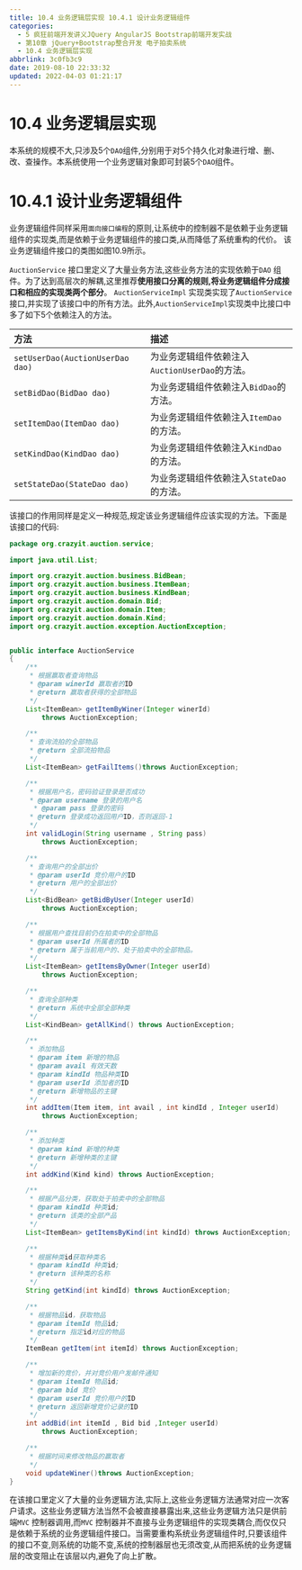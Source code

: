 ```yaml
---
title: 10.4 业务逻辑层实现 10.4.1 设计业务逻辑组件
categories: 
  - 5 疯狂前端开发讲义JQuery AngularJS Bootstrap前端开发实战
  - 第10章 jQuery+Bootstrap整合开发 电子拍卖系统
  - 10.4 业务逻辑层实现
abbrlink: 3c0fb3c9
date: 2019-08-10 22:33:32
updated: 2022-04-03 01:21:17
---
```

# 10.4 业务逻辑层实现 #
本系统的规模不大,只涉及5个`DAO`组件,分别用于对5个持久化对象进行增、删、改、查操作。本系统使用一个业务逻辑对象即可封装5个`DAO`组件。
# 10.4.1 设计业务逻辑组件 #
业务逻辑组件同样采用`面向接口编程`的原则,让系统中的控制器不是依赖于业务逻辑组件的实现类,而是依赖于业务逻辑组件的接口类,从而降低了系统重构的代价。
该业务逻辑组件接口的类图如图10.9所示。

`AuctionService` 接口里定义了大量业务方法,这些业务方法的实现依赖于`DAO` 组件。为了达到高层次的解耦,这里推荐**使用接口分离的规则,将业务逻辑组件分成接口和相应的实现类两个部分**。
`AuctionServiceImpl` 实现类实现了`AuctionService` 接口,并实现了该接口中的所有方法。此外,`AuctionServiceImpl`实现类中比接口中多了如下5个依赖注入的方法。

|方法|描述|
|:---|:---|
|`setUserDao(AuctionUserDao dao)`|为业务逻辑组件依赖注入`AuctionUserDao`的方法。|
|`setBidDao(BidDao dao)`|为业务逻辑组件依赖注入`BidDao`的方法。|
|`setItemDao(ItemDao dao)`|为业务逻辑组件依赖注入`ItemDao`的方法。|
|`setKindDao(KindDao dao)`|为业务逻辑组件依赖注入`KindDao`的方法。|
|`setStateDao(StateDao dao)`|为业务逻辑组件依赖注入`StateDao`的方法。|
该接口的作用同样是定义一种规范,规定该业务逻辑组件应该实现的方法。下面是该接口的代码:
```java
package org.crazyit.auction.service;

import java.util.List;

import org.crazyit.auction.business.BidBean;
import org.crazyit.auction.business.ItemBean;
import org.crazyit.auction.business.KindBean;
import org.crazyit.auction.domain.Bid;
import org.crazyit.auction.domain.Item;
import org.crazyit.auction.domain.Kind;
import org.crazyit.auction.exception.AuctionException;


public interface AuctionService
{
    /**
     * 根据赢取者查询物品
     * @param winerId 赢取者的ID
     * @return 赢取者获得的全部物品
     */
    List<ItemBean> getItemByWiner(Integer winerId)
        throws AuctionException;

    /**
     * 查询流拍的全部物品
     * @return 全部流拍物品
     */
    List<ItemBean> getFailItems()throws AuctionException;

    /**
     * 根据用户名，密码验证登录是否成功
     * @param username 登录的用户名
      * @param pass 登录的密码
     * @return 登录成功返回用户ID，否则返回-1
     */
    int validLogin(String username , String pass)
        throws AuctionException;

    /**
     * 查询用户的全部出价
     * @param userId 竞价用户的ID
     * @return 用户的全部出价
     */
    List<BidBean> getBidByUser(Integer userId)
        throws AuctionException;

    /**
     * 根据用户查找目前仍在拍卖中的全部物品
     * @param userId 所属者的ID
     * @return 属于当前用户的、处于拍卖中的全部物品。
     */
    List<ItemBean> getItemsByOwner(Integer userId)
        throws AuctionException;

    /**
     * 查询全部种类
     * @return 系统中全部全部种类
     */
    List<KindBean> getAllKind() throws AuctionException;

    /**
     * 添加物品
     * @param item 新增的物品
     * @param avail 有效天数
     * @param kindId 物品种类ID
     * @param userId 添加者的ID
     * @return 新增物品的主键
     */
    int addItem(Item item, int avail , int kindId , Integer userId)
        throws AuctionException;

    /**
     * 添加种类
     * @param kind 新增的种类
     * @return 新增种类的主键
     */
    int addKind(Kind kind) throws AuctionException;

    /**
     * 根据产品分类，获取处于拍卖中的全部物品
     * @param kindId 种类id;
     * @return 该类的全部产品
     */
    List<ItemBean> getItemsByKind(int kindId) throws AuctionException;

    /**
     * 根据种类id获取种类名
     * @param kindId 种类id;
     * @return 该种类的名称
     */
    String getKind(int kindId) throws AuctionException;

    /**
     * 根据物品id，获取物品
     * @param itemId 物品id;
     * @return 指定id对应的物品
     */
    ItemBean getItem(int itemId) throws AuctionException;

    /**
     * 增加新的竞价，并对竞价用户发邮件通知
     * @param itemId 物品id;
     * @param bid 竞价
     * @param userId 竞价用户的ID
     * @return 返回新增竞价记录的ID
     */
    int addBid(int itemId , Bid bid ,Integer userId)
        throws AuctionException;

    /**
     * 根据时间来修改物品的赢取者
     */
    void updateWiner()throws AuctionException;
}
```
在该接口里定义了大量的业务逻辑方法,实际上,这些业务逻辑方法通常对应一次客户请求。这些业务逻辑方法当然不会被直接暴露出来,这些业务逻辑方法只是供前端`MVC` 控制器调用,而`MVC` 控制器并不直接与业务逻辑组件的实现类耦合,而仅仅只是依赖于系统的业务逻辑组件接口。当需要重构系统业务逻辑组件时,只要该组件的接口不变,则系统的功能不变,系统的控制器层也无须改变,从而把系统的业务逻辑层的改变阻止在该层以内,避免了向上扩散。


